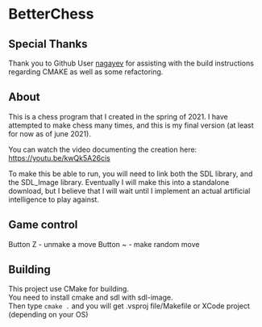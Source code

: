 # BetterChess

## Special Thanks
Thank you to Github User [nagayev](https://github.com/nagayev) for assisting with the build instructions regarding CMAKE as well as some refactoring.

## About

This is a chess program that I created in the spring of 2021. I have attempted to make chess many times, and this is my final version (at least for now as of june 2021).

You can watch the video documenting the creation here: https://youtu.be/kwQk5A26cis

To make this be able to run, you will need to link both the SDL library, and the SDL_Image library. Eventually I will make this into a standalone download, but I believe that I will wait
until I implement an actual artificial intelligence to play against.

## Game control

Button Z - unmake a move
Button ~ - make random move

## Building

This project use CMake for building.  
You need to install cmake and sdl with sdl-image.  
Then type `cmake .` and you will get .vsproj file/Makefile or XCode project (depending on your OS)  
